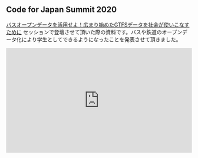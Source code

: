 ## Code for Japan Summit 2020

[バスオープンデータを活用せよ！広まり始めたGTFSデータを社会が使いこなすために](https://summit2020.code4japan.org/programs/) セッションで登壇させて頂いた際の資料です。バスや鉄道のオープンデータ化により学生としてできるようになったことを発表させて頂きました。

<div style="position: relative; width: 100%; height: 0; padding-bottom: 56.25%;">
  <iframe src="https://takoyaki-3.github.io/takoyaki3-com-data/contents/slide/Code For Japan 2020 takoyaki3.pdf" style="position: absolute; top: 0; left: 0; width: 100%; height: 100%;" frameborder="0"></iframe>
</div>
